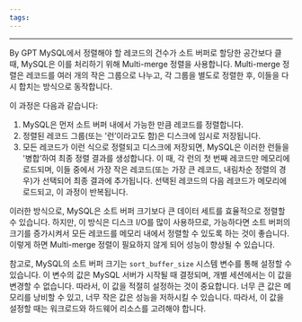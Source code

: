 ```yaml
---
tags:
---
```

---
By GPT
MySQL에서 정렬해야 할 레코드의 건수가 소트 버퍼로 할당한 공간보다 클 때, MySQL은 이를 처리하기 위해 Multi-merge 정렬을 사용합니다. Multi-merge 정렬은 레코드를 여러 개의 작은 그룹으로 나누고, 각 그룹을 별도로 정렬한 후, 이들을 다시 합치는 방식으로 동작합니다.

이 과정은 다음과 같습니다:

1. MySQL은 먼저 소트 버퍼 내에서 가능한 만큼 레코드를 정렬합니다.
2. 정렬된 레코드 그룹(또는 '런’이라고도 함)은 디스크에 임시로 저장됩니다.
3. 모든 레코드가 이런 식으로 정렬되고 디스크에 저장되면, MySQL은 이러한 런들을 '병합’하여 최종 정렬 결과를 생성합니다. 이 때, 각 런의 첫 번째 레코드만 메모리에 로드되며, 이들 중에서 가장 작은 레코드(또는 가장 큰 레코드, 내림차순 정렬의 경우)가 선택되어 최종 결과에 추가됩니다. 선택된 레코드의 다음 레코드가 메모리에 로드되고, 이 과정이 반복됩니다.

이러한 방식으로, MySQL은 소트 버퍼 크기보다 큰 데이터 세트를 효율적으로 정렬할 수 있습니다. 하지만, 이 방식은 디스크 I/O를 많이 사용하므로, 가능하다면 소트 버퍼의 크기를 증가시켜서 모든 레코드를 메모리 내에서 정렬할 수 있도록 하는 것이 좋습니다. 이렇게 하면 Multi-merge 정렬이 필요하지 않게 되어 성능이 향상될 수 있습니다.

참고로, MySQL의 소트 버퍼 크기는 `sort_buffer_size` 시스템 변수를 통해 설정할 수 있습니다. 이 변수의 값은 MySQL 서버가 시작될 때 결정되며, 개별 세션에서는 이 값을 변경할 수 없습니다. 따라서, 이 값을 적절히 설정하는 것이 중요합니다. 너무 큰 값은 메모리를 낭비할 수 있고, 너무 작은 값은 성능을 저하시킬 수 있습니다. 따라서, 이 값을 설정할 때는 워크로드와 하드웨어 리소스를 고려해야 합니다.